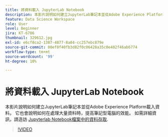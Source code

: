 ```yaml
---
title: 將資料載入 JupyterLab Notebook
description: 本影片說明如何建立JupyterLab筆記本並從Adobe Experience Platform載入資料。 它也會說明如何在處理大量資料時，提高筆記型電腦的效能。
feature: Data Science Workspace
role: User
level: Beginner
jira: KT-6786
thumbnail: 329612.jpg
exl-id: e6cf8ca2-1387-4877-8a04-cc257ebc879e
source-git-commit: 00ef0f40fb3d82f0c06428a35c0e402f46ab6774
workflow-type: tm+mt
source-wordcount: '99'
ht-degree: 10%

---
```


# 將資料載入 JupyterLab Notebook

本影片說明如何建立JupyterLab筆記本並從Adobe Experience Platform載入資料。 它也會說明如何在處理大量資料時，提高筆記型電腦的效能。 如需詳細資訊，請造訪 [Jupyterlab Notebook檔案中的資料存取](https://experienceleague.adobe.com/docs/experience-platform/data-science-workspace/jupyterlab/access-notebook-data.html).

>[!VIDEO](https://video.tv.adobe.com/v/329612?learn=on)
